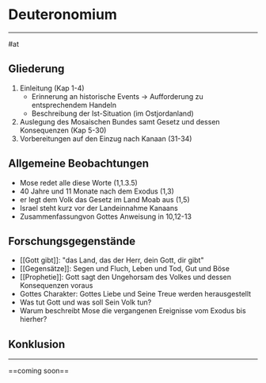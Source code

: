 # Deuteronomium
---
#at

## Gliederung

1. Einleitung (Kap 1-4)
	* Erinnerung an historische Events -> Aufforderung zu entsprechendem Handeln
	* Beschreibung der Ist-Situation (im Ostjordanland)
2. Auslegung des Mosaischen Bundes samt Gesetz und dessen Konsequenzen (Kap 5-30)
3. Vorbereitungen auf den Einzug nach Kanaan (31-34)

## Allgemeine Beobachtungen

-  Mose redet alle diese Worte (1,1.3.5)
- 40 Jahre und 11 Monate nach dem Exodus (1,3)
- er legt dem Volk das Gesetz im Land Moab aus (1,5)
- Israel steht kurz vor der Landeinnahme Kanaans
- Zusammenfassungvon Gottes Anweisung in 10,12-13

## Forschungsgegenstände

- [[Gott gibt]]: "das Land, das der Herr, dein Gott, dir gibt"
- [[Gegensätze]]: Segen und Fluch, Leben und Tod, Gut und Böse
- [[Prophetie]]: Gott sagt den Ungehorsam des Volkes und dessen Konsequenzen voraus
- Gottes Charakter: Gottes Liebe und Seine Treue werden herausgestellt
- Was tut Gott und was soll Sein Volk tun?
- Warum beschreibt Mose die vergangenen Ereignisse vom Exodus bis hierher?

## Konklusion
---
==coming soon==

